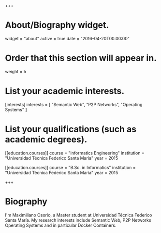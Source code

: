 +++
# About/Biography widget.
widget = "about"
active = true
date = "2016-04-20T00:00:00"

# Order that this section will appear in.
weight = 5

# List your academic interests.
[interests]
  interests = [
    "Semantic Web",
    "P2P Networks",
    "Operating Systems"
  ]

# List your qualifications (such as academic degrees).

[[education.courses]]
  course = "Informatics Engineering"
  institution = "Universidad Técnica Federico Santa María"
  year = 2015

[[education.courses]]
  course = "B.Sc. in Informatics"
  institution = "Universidad Técnica Federico Santa María"
  year = 2015
 
+++

# Biography
I'm Maximiliano Osorio, a Master student at Universidad Técnica Federico Santa María. My research interests include Semantic Web, P2P Networks Operating Systems and in particular Docker Containers. 

